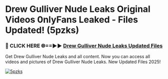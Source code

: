 # Drew Gulliver Nude Leaks Original Videos 0nlyFans Leaked - Files Updated! (5pzks)

<h3>🔴 CLICK HERE 🌐==►► <a href="https://tinyurl.com/5h6xmrr3" rel="nofollow">Drew Gulliver Nude Leaks Updated Files</a></h3>

Get Drew Gulliver Nude Leaks and all content. Now you can access all videos and pictures of Drew Gulliver Nude Leaks. New Updated Files 2025!

[![5pzks](https://i.imgur.com/KVD873Z.gif)](https://tinyurl.com/5h6xmrr3)

